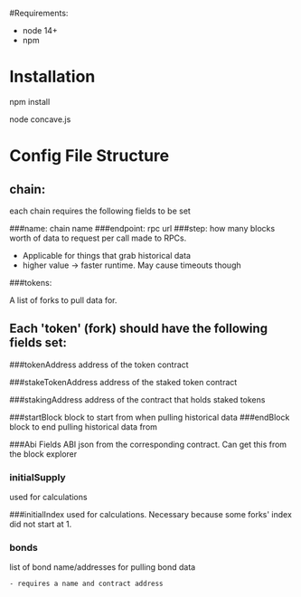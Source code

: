 
#Requirements:

- node 14+
- npm


# Installation

npm install

node concave.js


# Config File Structure


  ## chain:
    
each chain requires the following fields to be set

###name: chain name
###endpoint: rpc url
###step: how many blocks worth of data to request per call made to RPCs. 
- Applicable for things that grab historical data
- higher value -> faster runtime. May cause timeouts though

###tokens:

A list of forks to pull data for.

## Each 'token' (fork) should have the following fields set:

###tokenAddress
address of the token contract

###stakeTokenAddress
address of the staked token contract

###stakingAddress
address of the contract that holds staked tokens

###startBlock
block to start from when pulling historical data
###endBlock
block to end pulling historical data from

###Abi Fields
ABI json from the corresponding contract. Can get this from the block explorer

### initialSupply
used for calculations

###initialIndex
used for calculations. Necessary because some forks' index did not start at 1.

### bonds
list of bond name/addresses for pulling bond data

    - requires a name and contract address



